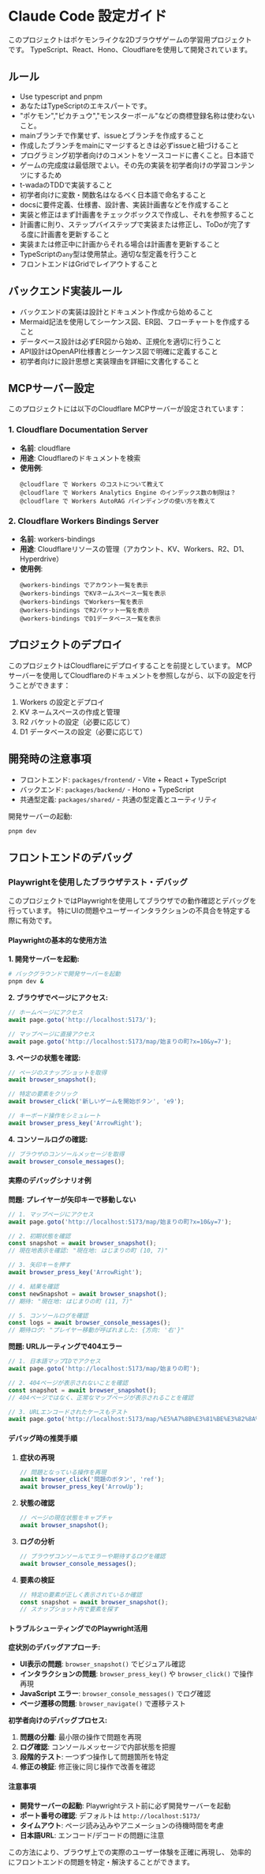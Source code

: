 # Claude Code 設定ガイド

このプロジェクトはポケモンライクな2Dブラウザゲームの学習用プロジェクトです。
TypeScript、React、Hono、Cloudflareを使用して開発されています。

## ルール

- Use typescript and pnpm
- あなたはTypeScriptのエキスパートです。
- "ポケモン","ピカチュウ","モンスターボール"などの商標登録名称は使わないこと。
- mainブランチで作業せず、issueとブランチを作成すること
- 作成したブランチをmainにマージするときは必ずissueと紐づけること
- プログラミング初学者向けのコメントをソースコードに書くこと。日本語で
- ゲームの完成度は最低限でよい。その先の実装を初学者向けの学習コンテンツにするため
- t-wadaのTDDで実装すること
- 初学者向けに変数・関数名はなるべく日本語で命名すること
- docsに要件定義、仕様書、設計書、実装計画書などを作成すること
- 実装と修正はまず計画書をチェックボックスで作成し、それを参照すること
- 計画書に則り、ステップバイステップで実装または修正し、ToDoが完了する度に計画書を更新すること
- 実装または修正中に計画からそれる場合は計画書を更新すること
- TypeScriptの`any`型は使用禁止。適切な型定義を行うこと
- フロントエンドはGridでレイアウトすること

## バックエンド実装ルール

- バックエンドの実装は設計とドキュメント作成から始めること
- Mermaid記法を使用してシーケンス図、ER図、フローチャートを作成すること
- データベース設計は必ずER図から始め、正規化を適切に行うこと
- API設計はOpenAPI仕様書とシーケンス図で明確に定義すること
- 初学者向けに設計思想と実装理由を詳細に文書化すること

## MCPサーバー設定

このプロジェクトには以下のCloudflare MCPサーバーが設定されています：

### 1. Cloudflare Documentation Server

- **名前**: cloudflare
- **用途**: Cloudflareのドキュメントを検索
- **使用例**:
  ```
  @cloudflare で Workers のコストについて教えて
  @cloudflare で Workers Analytics Engine のインデックス数の制限は？
  @cloudflare で Workers AutoRAG バインディングの使い方を教えて
  ```

### 2. Cloudflare Workers Bindings Server

- **名前**: workers-bindings
- **用途**: Cloudflareリソースの管理（アカウント、KV、Workers、R2、D1、Hyperdrive）
- **使用例**:
  ```
  @workers-bindings でアカウント一覧を表示
  @workers-bindings でKVネームスペース一覧を表示
  @workers-bindings でWorkers一覧を表示
  @workers-bindings でR2バケット一覧を表示
  @workers-bindings でD1データベース一覧を表示
  ```

## プロジェクトのデプロイ

このプロジェクトはCloudflareにデプロイすることを前提としています。
MCPサーバーを使用してCloudflareのドキュメントを参照しながら、以下の設定を行うことができます：

1. Workers の設定とデプロイ
2. KV ネームスペースの作成と管理
3. R2 バケットの設定（必要に応じて）
4. D1 データベースの設定（必要に応じて）

## 開発時の注意事項

- フロントエンド: `packages/frontend/` - Vite + React + TypeScript
- バックエンド: `packages/backend/` - Hono + TypeScript
- 共通型定義: `packages/shared/` - 共通の型定義とユーティリティ

開発サーバーの起動:

```bash
pnpm dev
```

## フロントエンドのデバッグ

### Playwrightを使用したブラウザテスト・デバッグ

このプロジェクトではPlaywrightを使用してブラウザでの動作確認とデバッグを行っています。
特にUIの問題やユーザーインタラクションの不具合を特定する際に有効です。

#### Playwrightの基本的な使用方法

**1. 開発サーバーを起動:**

```bash
# バックグラウンドで開発サーバーを起動
pnpm dev &
```

**2. ブラウザでページにアクセス:**

```javascript
// ホームページにアクセス
await page.goto('http://localhost:5173/');

// マップページに直接アクセス
await page.goto('http://localhost:5173/map/始まりの町?x=10&y=7');
```

**3. ページの状態を確認:**

```javascript
// ページのスナップショットを取得
await browser_snapshot();

// 特定の要素をクリック
await browser_click('新しいゲームを開始ボタン', 'e9');

// キーボード操作をシミュレート
await browser_press_key('ArrowRight');
```

**4. コンソールログの確認:**

```javascript
// ブラウザのコンソールメッセージを取得
await browser_console_messages();
```

#### 実際のデバッグシナリオ例

**問題: プレイヤーが矢印キーで移動しない**

```javascript
// 1. マップページにアクセス
await page.goto('http://localhost:5173/map/始まりの町?x=10&y=7');

// 2. 初期状態を確認
const snapshot = await browser_snapshot();
// 現在地表示を確認: "現在地: はじまりの町 (10, 7)"

// 3. 矢印キーを押す
await browser_press_key('ArrowRight');

// 4. 結果を確認
const newSnapshot = await browser_snapshot();
// 期待: "現在地: はじまりの町 (11, 7)"

// 5. コンソールログを確認
const logs = await browser_console_messages();
// 期待ログ: "プレイヤー移動が呼ばれました: {方向: '右'}"
```

**問題: URLルーティングで404エラー**

```javascript
// 1. 日本語マップIDでアクセス
await page.goto('http://localhost:5173/map/始まりの町');

// 2. 404ページが表示されないことを確認
const snapshot = await browser_snapshot();
// 404ページではなく、正常なマップページが表示されることを確認

// 3. URLエンコードされたケースもテスト
await page.goto('http://localhost:5173/map/%E5%A7%8B%E3%81%BE%E3%82%8A%E3%81%AE%E7%94%BA');
```

#### デバッグ時の推奨手順

1. **症状の再現**

   ```javascript
   // 問題となっている操作を再現
   await browser_click('問題のボタン', 'ref');
   await browser_press_key('ArrowUp');
   ```

2. **状態の確認**

   ```javascript
   // ページの現在状態をキャプチャ
   await browser_snapshot();
   ```

3. **ログの分析**

   ```javascript
   // ブラウザコンソールでエラーや期待するログを確認
   await browser_console_messages();
   ```

4. **要素の検証**
   ```javascript
   // 特定の要素が正しく表示されているか確認
   const snapshot = await browser_snapshot();
   // スナップショット内で要素を探す
   ```

#### トラブルシューティングでのPlaywright活用

**症状別のデバッグアプローチ:**

- **UI表示の問題**: `browser_snapshot()` でビジュアル確認
- **インタラクションの問題**: `browser_press_key()` や `browser_click()` で操作再現
- **JavaScript エラー**: `browser_console_messages()` でログ確認
- **ページ遷移の問題**: `browser_navigate()` で遷移テスト

**初学者向けのデバッグプロセス:**

1. **問題の分離**: 最小限の操作で問題を再現
2. **ログ確認**: コンソールメッセージで内部状態を把握
3. **段階的テスト**: 一つずつ操作して問題箇所を特定
4. **修正の検証**: 修正後に同じ操作で改善を確認

#### 注意事項

- **開発サーバーの起動**: Playwrightテスト前に必ず開発サーバーを起動
- **ポート番号の確認**: デフォルトは `http://localhost:5173/`
- **タイムアウト**: ページ読み込みやアニメーションの待機時間を考慮
- **日本語URL**: エンコード/デコードの問題に注意

この方法により、ブラウザ上での実際のユーザー体験を正確に再現し、
効率的にフロントエンドの問題を特定・解決することができます。
